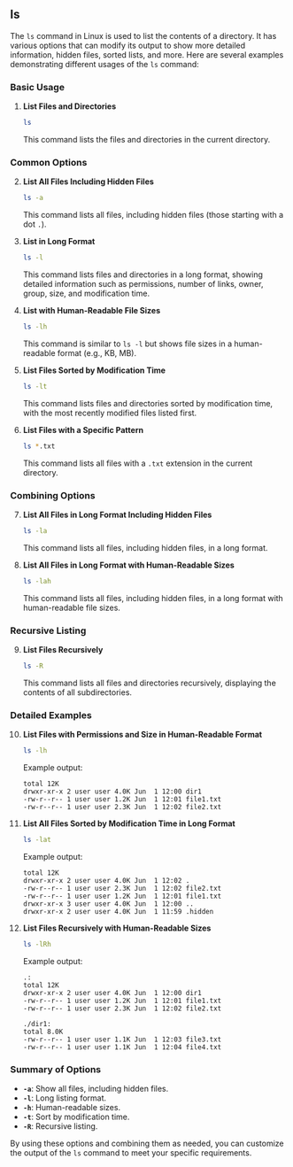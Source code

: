 ## ls

The `ls` command in Linux is used to list the contents of a directory. It has various options that can modify its output to show more detailed information, hidden files, sorted lists, and more. Here are several examples demonstrating different usages of the `ls` command:

### Basic Usage

1. **List Files and Directories**
   ```sh
   ls
   ```
   This command lists the files and directories in the current directory.

### Common Options

2. **List All Files Including Hidden Files**
   ```sh
   ls -a
   ```
   This command lists all files, including hidden files (those starting with a dot `.`).

3. **List in Long Format**
   ```sh
   ls -l
   ```
   This command lists files and directories in a long format, showing detailed information such as permissions, number of links, owner, group, size, and modification time.

4. **List with Human-Readable File Sizes**
   ```sh
   ls -lh
   ```
   This command is similar to `ls -l` but shows file sizes in a human-readable format (e.g., KB, MB).

5. **List Files Sorted by Modification Time**
   ```sh
   ls -lt
   ```
   This command lists files and directories sorted by modification time, with the most recently modified files listed first.

6. **List Files with a Specific Pattern**
   ```sh
   ls *.txt
   ```
   This command lists all files with a `.txt` extension in the current directory.

### Combining Options

7. **List All Files in Long Format Including Hidden Files**
   ```sh
   ls -la
   ```
   This command lists all files, including hidden files, in a long format.

8. **List All Files in Long Format with Human-Readable Sizes**
   ```sh
   ls -lah
   ```
   This command lists all files, including hidden files, in a long format with human-readable file sizes.

### Recursive Listing

9. **List Files Recursively**
   ```sh
   ls -R
   ```
   This command lists all files and directories recursively, displaying the contents of all subdirectories.

### Detailed Examples

10. **List Files with Permissions and Size in Human-Readable Format**
    ```sh
    ls -lh
    ```
    Example output:
    ```
    total 12K
    drwxr-xr-x 2 user user 4.0K Jun  1 12:00 dir1
    -rw-r--r-- 1 user user 1.2K Jun  1 12:01 file1.txt
    -rw-r--r-- 1 user user 2.3K Jun  1 12:02 file2.txt
    ```

11. **List All Files Sorted by Modification Time in Long Format**
    ```sh
    ls -lat
    ```
    Example output:
    ```
    total 12K
    drwxr-xr-x 2 user user 4.0K Jun  1 12:02 .
    -rw-r--r-- 1 user user 2.3K Jun  1 12:02 file2.txt
    -rw-r--r-- 1 user user 1.2K Jun  1 12:01 file1.txt
    drwxr-xr-x 3 user user 4.0K Jun  1 12:00 ..
    drwxr-xr-x 2 user user 4.0K Jun  1 11:59 .hidden
    ```

12. **List Files Recursively with Human-Readable Sizes**
    ```sh
    ls -lRh
    ```
    Example output:
    ```
    .:
    total 12K
    drwxr-xr-x 2 user user 4.0K Jun  1 12:00 dir1
    -rw-r--r-- 1 user user 1.2K Jun  1 12:01 file1.txt
    -rw-r--r-- 1 user user 2.3K Jun  1 12:02 file2.txt

    ./dir1:
    total 8.0K
    -rw-r--r-- 1 user user 1.1K Jun  1 12:03 file3.txt
    -rw-r--r-- 1 user user 1.1K Jun  1 12:04 file4.txt
    ```

### Summary of Options

- **`-a`**: Show all files, including hidden files.
- **`-l`**: Long listing format.
- **`-h`**: Human-readable sizes.
- **`-t`**: Sort by modification time.
- **`-R`**: Recursive listing.

By using these options and combining them as needed, you can customize the output of the `ls` command to meet your specific requirements.

